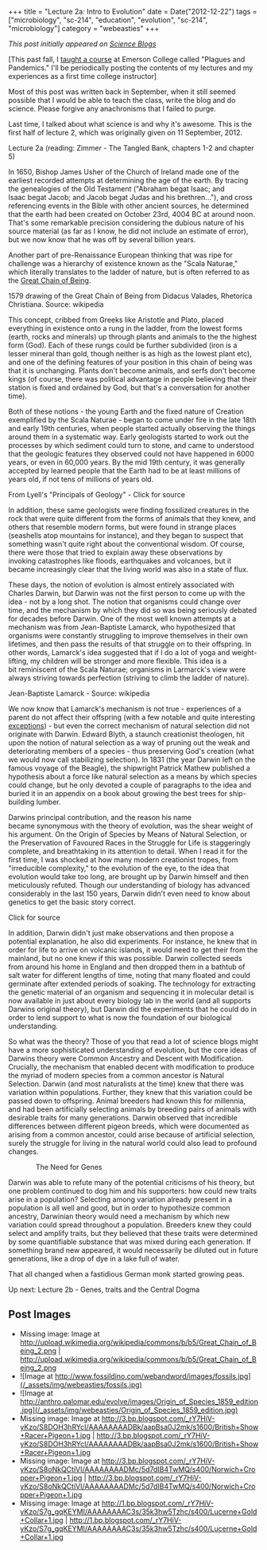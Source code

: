+++
title = "Lecture 2a: Intro to Evolution"
date = Date("2012-12-22")
tags = ["microbiology", "sc-214", "education", "evolution", "sc-214", "microbiology"]
category = "webeasties"
+++

_This post initially appeared on [Science Blogs](http://scienceblogs.com/webeasties)_

[This past fall, I [taught a course](http://scienceblogs.com/webeasties/2012/08/28/plagues-and-pandemics-emerson-sc-214/) at Emerson College called "Plagues and Pandemics." I'll be periodically posting the contents of my lectures and my experiences as a first time college instructor]

Most of this post was written back in September, when it still seemed possible that I would be able to teach the class, write the blog and do science. Please forgive any anachronisms that I failed to purge.

Last time, I talked about what science is and why it's awesome. This is the first half of lecture 2, which was originally given on 11 September, 2012.

Lecture 2a (reading: Zimmer - The Tangled Bank, chapters 1-2 and chapter 5)

In 1650, Bishop James Usher of the Church of Ireland made one of the earliest recorded attempts at determining the age of the earth. By tracing the genealogies of the Old Testament ("Abraham begat Isaac; and Isaac begat Jacob; and Jacob begat Judas and his brethren..."), and cross referencing events in the Bible with other ancient sources, he determined that the earth had been created on October 23rd, 4004 BC at around noon. That's some remarkable precision considering the dubious nature of his source material (as far as I know, he did not include an estimate of error), but we now know that he was off by several billion years.

Another part of pre-Renaissance European thinking that was ripe for challenge was a hierarchy of existence known as the "Scala Naturae," which literally translates to the ladder of nature, but is often referred to as the [Great Chain of Being](http://en.wikipedia.org/wiki/Great_chain_of_being).

1579 drawing of the Great Chain of Being from Didacus Valades, Rhetorica Christiana. Source: wikipedia

This concept, cribbed from Greeks like Aristotle and Plato, placed everything in existence onto a rung in the ladder, from the lowest forms (earth, rocks and minerals) up through plants and animals to the the highest form (God). Each of these rungs could be further subdivided (iron is a lesser mineral than gold, though neither is as high as the lowest plant etc), and one of the defining features of your position in this chain of being was that it is unchanging. Plants don't become animals, and serfs don't become kings (of course, there was political advantage in people believing that their station is fixed and ordained by God, but that's a conversation for another time).

Both of these notions - the young Earth and the fixed nature of Creation exemplified by the Scala Naturae - began to come under fire in the late 18th and early 19th centuries, when people started actually observing the things around them in a systematic way. Early geologists started to work out the processes by which sediment could turn to stone, and came to understood that the geologic features they observed could not have happened in 6000 years, or even in 60,000 years. By the mid 19th century, it was generally accepted by learned people that the Earth had to be at least millions of years old, if not tens of millions of years old.

From Lyell's "Principals of Geology" - Click for source

In addition, these same geologists were finding fossilized creatures in the rock that were quite different from the forms of animals that they knew, and others that resemble modern forms, but were found in strange places (seashells atop mountains for instance), and they began to suspect that something wasn't quite right about the conventional wisdom. Of course, there were those that tried to explain away these observations by invoking catastrophes like floods, earthquakes and volcanoes, but it became increasingly clear that the living world was also in a state of flux.

These days, the notion of evolution is almost entirely associated with Charles Darwin, but Darwin was not the first person to come up with the idea - not by a long shot. The notion that organisms could change over time, and the mechanism by which they did so was being seriously debated for decades before Darwin. One of the most well known attempts at a mechanism was from Jean-Baptiste Lamarck, who hypothesized that organisms were constantly struggling to improve themselves in their own lifetimes, and then pass the results of that struggle on to their offspring. In other words, Lamarck's idea suggested that if I do a lot of yoga and weight-lifting, my children will be stronger and more flexible. This idea is a bit reminiscent of the Scala Naturae; organisms in Larmarck's view were always striving towards perfection (striving to climb the ladder of nature).

Jean-Baptiste Lamarck - Source: wikipedia

We now know that Lamarck's mechanism is not true - experiences of a parent do not affect their offspring (with a few notable and quite interesting [exceptions](http://www.nature.com/scitable/topicpage/obesity-epigenetics-and-gene-regulation-927)) - but even the correct mechanism of natural selection did not originate with Darwin. Edward Blyth, a staunch creationist theologen, hit upon the notion of natural selection as a way of pruning out the weak and deteriorating members of a species - thus preserving God's creation (what we would now call stabilizing selection). In 1831 (the year Darwin left on the famous voyage of the Beagle), the shipwright Patrick Mathew published a hypothesis about a force like natural selection as a means by which species could change, but he only devoted a couple of paragraphs to the idea and buried it in an appendix on a book about growing the best trees for ship-building lumber.

Darwins principal contribution, and the reason his name became synonymous with the theory of evolution, was the shear weight of his argument. On the Origin of Species by Means of Natural Selection, or the Preservation of Favoured Races in the Struggle for Life is staggeringly complete, and breathtaking in its attention to detail. When I read it for the first time, I was shocked at how many modern creationist tropes, from "irreducible complexity," to the evolution of the eye, to the idea that evolution would take too long, are brought up by Darwin himself and then meticulously refuted. Though our understanding of biology has advanced considerably in the last 150 years, Darwin didn't even need to know about genetics to get the basic story correct.

Click for source

In addition, Darwin didn't just make observations and then propose a potential explanation, he also did experiments. For instance, he knew that in order for life to arrive on volcanic islands, it would need to get their from the mainland, but no one knew if this was possible. Darwin collected seeds from around his home in England and then dropped them in a bathtub of salt water for different lengths of time, noting that many floated and could germinate after extended periods of soaking. The technology for extracting the genetic material of an organism and sequencing it in molecular detail is now available in just about every biology lab in the world (and all supports Darwins original theory), but Darwin did the experiments that he could do in order to lend support to what is now the foundation of our biological understanding.

So what was the theory? Those of you that read a lot of science blogs might have a more sophisticated understanding of evolution, but the core ideas of Darwins theory were Common Ancestry and Descent with Modification. Crucially, the mechanism that enabled decent with modification to produce the myriad of modern species from a common ancestor is Natural Selection. Darwin (and most naturalists at the time) knew that there was variation within populations. Further, they knew that this variation could be passed down to offspring. Animal breeders had known this for millennia, and had been artificially selecting animals by breeding pairs of animals with desirable traits for many generations. Darwin observed that incredible differences between different pigeon breeds, which were documented as arising from a common ancestor, could arise because of artificial selection, surely the struggle for living in the natural world could also lead to profound changes.

 
 
 
 
 
 
 
The Need for Genes

Darwin was able to refute many of the potential criticisms of his theory, but one problem continued to dog him and his supporters: how could new traits arise in a population? Selecting among variation already present in a population is all well and good, but in order to hypothesize common ancestry, Darwinian theory would need a mechanism by which new variation could spread throughout a population. Breeders knew they could select and amplify traits, but they believed that these traits were determined by some quantifiable substance that was mixed during each generation. If something brand new appeared, it would necessarily be diluted out in future generations, like a drop of dye in a lake full of water.

That all changed when a fastidious German monk started growing peas.

Up next: Lecture 2b - Genes, traits and the Central Dogma

      
  

 ## Post Images

- Missing image: Image at http://upload.wikimedia.org/wikipedia/commons/b/b5/Great_Chain_of_Being_2.png | http://upload.wikimedia.org/wikipedia/commons/b/b5/Great_Chain_of_Being_2.png
- ![Image at http://www.fossildino.com/webandword/images/fossils.jpg](/_assets/img/webeasties/fossils.jpg)
- ![Image at http://anthro.palomar.edu/evolve/images/Origin_of_Species_1859_edition.jpg](/_assets/img/webeasties/Origin_of_Species_1859_edition.jpg)
- Missing image: Image at http://3.bp.blogspot.com/_rY7HiV-yKzo/S8DOH3hRYcI/AAAAAAAADBk/aapBsa0J2mk/s1600/British+Show+Racer+Pigeon+1.jpg | http://3.bp.blogspot.com/_rY7HiV-yKzo/S8DOH3hRYcI/AAAAAAAADBk/aapBsa0J2mk/s1600/British+Show+Racer+Pigeon+1.jpg
- Missing image: Image at http://3.bp.blogspot.com/_rY7HiV-yKzo/S8oNkQCtiVI/AAAAAAAADMc/5d7dIB4TwMQ/s400/Norwich+Cropper+Pigeon+1.jpg | http://3.bp.blogspot.com/_rY7HiV-yKzo/S8oNkQCtiVI/AAAAAAAADMc/5d7dIB4TwMQ/s400/Norwich+Cropper+Pigeon+1.jpg
- Missing image: Image at http://1.bp.blogspot.com/_rY7HiV-yKzo/S7g_gqKEYMI/AAAAAAAAC3s/35k3hw5Tzhc/s400/Lucerne+Gold+Collar+1.jpg | http://1.bp.blogspot.com/_rY7HiV-yKzo/S7g_gqKEYMI/AAAAAAAAC3s/35k3hw5Tzhc/s400/Lucerne+Gold+Collar+1.jpg

